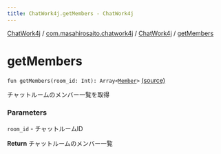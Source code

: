 ```yaml
---
title: ChatWork4j.getMembers - ChatWork4j
---
```


[ChatWork4j](../../index.md) / [com.masahirosaito.chatwork4j](../index.md) / [ChatWork4j](index.md) / [getMembers](.)

# getMembers

`fun getMembers(room_id: Int): Array<`[`Member`](../../com.masahirosaito.chatwork4j.data.rooms/-member/index.md)`>` [(source)](https://github.com/MasahiroSaito/ChatWork4j/tree/master/src/main/kotlin/com/masahirosaito/chatwork4j/ChatWork4j.kt#L218)

チャットルームのメンバー一覧を取得

### Parameters

`room_id` - チャットルームID

**Return**
チャットルームのメンバー一覧

